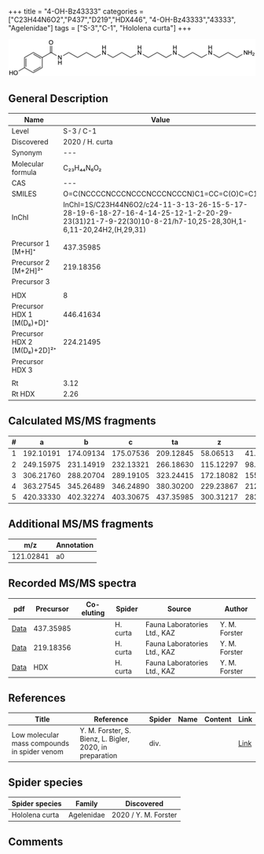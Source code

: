 +++
title = "4-OH-Bz43333"
categories = ["C23H44N6O2","P437","D219","HDX446",
"4-OH-Bz43333","43333",
"Agelenidae"]
tags = ["S-3","C-1",
"Hololena curta"]
+++

![](/img/4-OH-Bz43333.png)

## General Description

| Name                       | Value              |
|----------------------------|--------------------|
| Level                      | S-3 / C-1          |
| Discovered                 | 2020 / H. curta  |
| Synonym                    | ---                |
| Molecular formula          | C₂₃H₄₄N₆O₂                   |
| CAS                        | ---                |
| SMILES | O=C(NCCCCNCCCNCCCNCCCNCCCN)C1=CC=C(O)C=C1  |
| InChI  | InChI=1S/C23H44N6O2/c24-11-3-13-26-15-5-17-28-19-6-18-27-16-4-14-25-12-1-2-20-29-23(31)21-7-9-22(30)10-8-21/h7-10,25-28,30H,1-6,11-20,24H2,(H,29,31)  |
|                            |                    |
| Precursor 1 [M+H]⁺          | 437.35985        |
| Precursor 2 [M+2H]²⁺        | 219.18356        |
| Precursor 3                 |                  |
|                             |                  |
| HDX                         | 8                |
| Precursor HDX 1 [M(D₈)+D]⁺   | 446.41634        |
| Precursor HDX 2 [M(D₈)+2D]²⁺ | 224.21495        |
| Precursor HDX 3                           |                    |
|                           |                    |
| Rt                         | 3.12                   |
| Rt HDX                     | 2.26                   |

## Calculated MS/MS fragments

| # | a         | b         | c         | ta        | z         | y         | tz        |
|---|-----------|-----------|-----------|-----------|-----------|-----------|-----------|
| 1 | 192.10191 | 174.09134 | 175.07536 | 209.12845 | 58.06513 | 41.03858 | 75.09167 |
| 2 | 249.15975 | 231.14919 | 232.13321 | 266.18630 | 115.12297 | 98.09643 | 132.14952 |
| 3 | 306.21760 | 288.20704 | 289.19105 | 323.24415 | 172.18082 | 155.15428 | 189.20737 |
| 4 | 363.27545 | 345.26489 | 346.24890 | 380.30200 | 229.23867 | 212.21212 | 246.26522 |
| 5 | 420.33330 | 402.32274 | 403.30675 | 437.35985 | 300.31217 | 283.28562 | 317.33872 |

## Additional MS/MS fragments

| m/z | Annotation |
|-----|------------|
| 121.02841 | a0         |

## Recorded MS/MS spectra

| pdf                                             | Precursor | Co-eluting | Spider      | Source                       | Author        |
|-------------------------------------------------|-----------|------------|-------------|------------------------------|---------------|
| [Data](/pdf/H-curta/437_4-OH-Bz43333_Hc.pdf) | 437.35985 |           | H. curta | Fauna Laboratories Ltd., KAZ | Y. M. Forster |
| [Data](/pdf/H-curta/437_4-OH-Bz43333_Hc_2.pdf) | 219.18356 |           | H. curta | Fauna Laboratories Ltd., KAZ | Y. M. Forster |
| [Data](/pdf/H-curta/437_4-OH-Bz43333_Hc_HDX.pdf) | HDX|           | H. curta | Fauna Laboratories Ltd., KAZ | Y. M. Forster |


## References

| Title | Reference | Spider | Name | Content | Link |
|-------|-----------|--------|------|---------|------|
| Low molecular mass compounds in spider venom      | Y. M. Forster, S. Bienz, L. Bigler, 2020, in preparation          | div.       |   |   | [Link](unknown) |

## Spider species

| Spider species     | Family     | Discovered           |
|--------------------|------------|----------------------|
| Hololena curta | Agelenidae | 2020 / Y. M. Forster |


## Comments